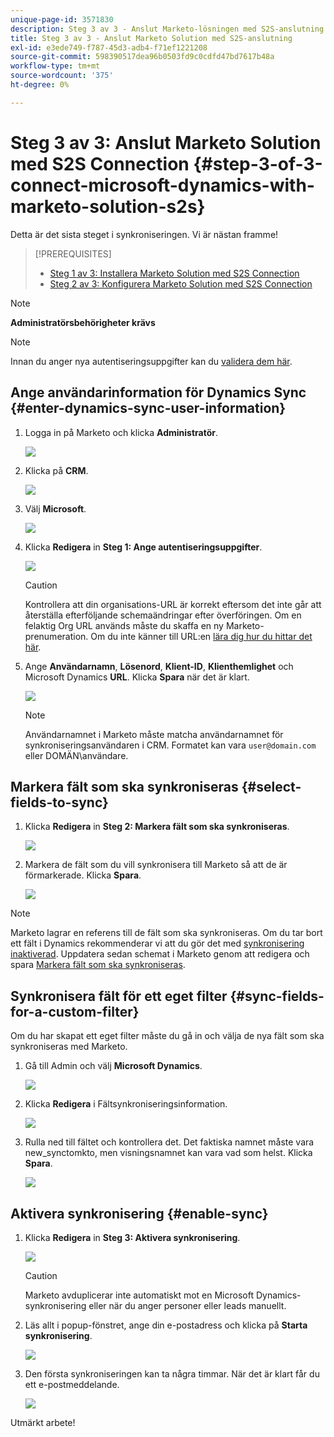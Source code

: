 ```yaml
---
unique-page-id: 3571830
description: Steg 3 av 3 - Anslut Marketo-lösningen med S2S-anslutning - Marketo Docs - produktdokumentation
title: Steg 3 av 3 - Anslut Marketo Solution med S2S-anslutning
exl-id: e3ede749-f787-45d3-adb4-f71ef1221208
source-git-commit: 598390517dea96b0503fd9c0cdfd47bd7617b48a
workflow-type: tm+mt
source-wordcount: '375'
ht-degree: 0%

---
```


# Steg 3 av 3: Anslut Marketo Solution med S2S Connection {#step-3-of-3-connect-microsoft-dynamics-with-marketo-solution-s2s}

Detta är det sista steget i synkroniseringen. Vi är nästan framme!

>[!PREREQUISITES]
>
>* [Steg 1 av 3: Installera Marketo Solution med S2S Connection](/help/marketo/product-docs/crm-sync/microsoft-dynamics-sync/sync-setup/microsoft-dynamics-365-with-s2s-connection/step-1-of-3-install.md)
>* [Steg 2 av 3: Konfigurera Marketo Solution med S2S Connection](/help/marketo/product-docs/crm-sync/microsoft-dynamics-sync/sync-setup/microsoft-dynamics-365-with-s2s-connection/step-2-of-3-set-up.md)


>[!NOTE]
>
>**Administratörsbehörigheter krävs**

>[!NOTE]
>
>Innan du anger nya autentiseringsuppgifter kan du [validera dem här](/help/marketo/product-docs/crm-sync/microsoft-dynamics-sync/sync-setup/validate-microsoft-dynamics-sync.md).

## Ange användarinformation för Dynamics Sync {#enter-dynamics-sync-user-information}

1. Logga in på Marketo och klicka **Administratör**.

   ![](assets/login-admin.png)

1. Klicka på **CRM**.

   ![](assets/image2015-3-16-9-3a47-3a34.png)

1. Välj **Microsoft**.

   ![](assets/image2015-3-16-9-3a50-3a6.png)

1. Klicka **Redigera** in **Steg 1: Ange autentiseringsuppgifter**.

   ![](assets/image2015-3-16-9-3a48-3a43.png)

   >[!CAUTION]
   >
   >Kontrollera att din organisations-URL är korrekt eftersom det inte går att återställa efterföljande schemaändringar efter överföringen. Om en felaktig Org URL används måste du skaffa en ny Marketo-prenumeration. Om du inte känner till URL:en [lära dig hur du hittar det här](/help/marketo/product-docs/crm-sync/microsoft-dynamics-sync/sync-setup/view-the-organization-service-url.md).

1. Ange **Användarnamn**, **Lösenord**, **Klient-ID**, **Klienthemlighet** och Microsoft Dynamics **URL**. Klicka **Spara** när det är klart.

   ![](assets/five-1.png)

   >[!NOTE]
   >
   >Användarnamnet i Marketo måste matcha användarnamnet för synkroniseringsanvändaren i CRM. Formatet kan vara `user@domain.com` eller DOMÄN\användare.

## Markera fält som ska synkroniseras {#select-fields-to-sync}

1. Klicka **Redigera** in **Steg 2: Markera fält som ska synkroniseras**.

   ![](assets/image2015-3-16-9-3a51-3a28.png)

1. Markera de fält som du vill synkronisera till Marketo så att de är förmarkerade. Klicka **Spara**.

   ![](assets/image2016-8-25-15-3a6-3a11.png)

>[!NOTE]
>
>Marketo lagrar en referens till de fält som ska synkroniseras. Om du tar bort ett fält i Dynamics rekommenderar vi att du gör det med [synkronisering inaktiverad](/help/marketo/product-docs/crm-sync/salesforce-sync/enable-disable-the-salesforce-sync.md). Uppdatera sedan schemat i Marketo genom att redigera och spara [Markera fält som ska synkroniseras](/help/marketo/product-docs/crm-sync/microsoft-dynamics-sync/microsoft-dynamics-sync-details/microsoft-dynamics-sync-field-sync/editing-fields-to-sync-before-deleting-them-in-dynamics.md).

## Synkronisera fält för ett eget filter {#sync-fields-for-a-custom-filter}

Om du har skapat ett eget filter måste du gå in och välja de nya fält som ska synkroniseras med Marketo.

1. Gå till Admin och välj **Microsoft Dynamics**.

   ![](assets/image2015-10-9-9-3a50-3a9.png)

1. Klicka **Redigera** i Fältsynkroniseringsinformation.

   ![](assets/image2015-10-9-9-3a52-3a23.png)

1. Rulla ned till fältet och kontrollera det. Det faktiska namnet måste vara new_synctomkto, men visningsnamnet kan vara vad som helst. Klicka **Spara**.

   ![](assets/image2016-8-25-15-3a7-3a35.png)

## Aktivera synkronisering {#enable-sync}

1. Klicka **Redigera** in **Steg 3: Aktivera synkronisering**.

   ![](assets/image2015-3-16-9-3a52-3a2.png)

   >[!CAUTION]
   >
   >Marketo avduplicerar inte automatiskt mot en Microsoft Dynamics-synkronisering eller när du anger personer eller leads manuellt.

1. Läs allt i popup-fönstret, ange din e-postadress och klicka på **Starta synkronisering**.

   ![](assets/image2015-3-16-9-3a55-3a10.png)

1. Den första synkroniseringen kan ta några timmar. När det är klart får du ett e-postmeddelande.

   ![](assets/image2015-3-16-9-3a59-3a51.png)

Utmärkt arbete!
